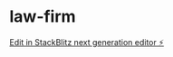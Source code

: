 # law-firm

[Edit in StackBlitz next generation editor ⚡️](https://stackblitz.com/~/github.com/hasan-tec/law-firm)